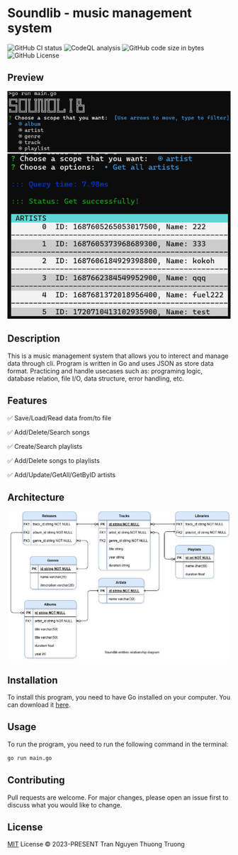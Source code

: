 # Soundlib - music management system

![GitHub CI status](https://img.shields.io/github/actions/workflow/status/thuongtruong109/soundlib/ci.yml)
![CodeQL analysis](https://github.com/thuongtruong109/soundlib/actions/workflows/analysis.yml/badge.svg?branch=main)
![GitHub code size in bytes](https://img.shields.io/github/languages/code-size/thuongtruong109/soundlib)
![GitHub License](https://img.shields.io/github/license/thuongtruong109/soundlib?color=orange)

## Preview

![Main Menu](/public/1.png)
![Read data](/public/2.png)

## Description

This is a music management system that allows you to interect and manage data through cli. Program is written in Go and uses JSON as store data format. Practicing and handle usecases such as: programing logic, database relation, file I/O, data structure, error handling, etc.

## Features

✅ Save/Load/Read data from/to file

✅ Add/Delete/Search songs

✅ Create/Search playlists

✅ Add/Delete songs to playlists

✅ Add/Update/GetAll/GetByID artists

## Architecture

![ERD](/docs/erd.png)

## Installation

To install this program, you need to have Go installed on your computer. You can download it [here](https://golang.org/dl/).

## Usage

To run the program, you need to run the following command in the terminal:

```bash
go run main.go
```

## Contributing

Pull requests are welcome. For major changes, please open an issue first to discuss what you would like to change.

## License

[MIT](LICENSE) License © 2023-PRESENT Tran Nguyen Thuong Truong

<!-- ## References

[Read x write JSON](https://www.developer.com/languages/json-files-golang/)

[Append to Json](https://dev.to/evilcel3ri/append-data-to-json-in-go-5gbj)

[symbol](https://www.cutesymbols.net/p/dot.html) -->
